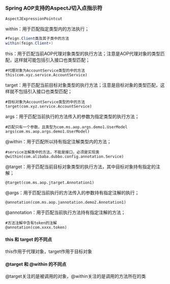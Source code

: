 ### Spring AOP支持的AspectJ切入点指示符

```AspectJExpressionPointcut```

 within：用于匹配指定类型内的方法执行；

```java
#feign.Client类及其子类中的方法
within(feign.Client+)
```

 this：用于匹配当前AOP代理对象类型的执行方法；注意是AOP代理对象的类型匹配，这样就可能包括引入接口也类型匹配；

```
#代理对象为AccountService类型的中的方法
this(com.xyz.service.AccountService)
```

target：用于匹配当前目标对象类型的执行方法；注意是目标对象的类型匹配，这样就不包括引入接口也类型匹配；

```
#目标对象为AccountService类型的中的方法
target(com.xyz.service.AccountService)
```

 args：用于匹配当前执行的方法传入的参数为指定类型的执行方法；

 ```
#匹配只有一个参数，且类型为com.ms.aop.args.demo1.UserModel
args(com.ms.aop.args.demo1.UserModel)
 ```

 @within：用于匹配所以持有指定注解类型内的方法；

```
#service注解类中的方法，不能是接口，必须是实现类
@within(com.alibaba.dubbo.config.annotation.Service)
```

@target：用于匹配当前目标对象类型的执行方法，其中目标对象持有指定的注解；

```
@target(com.ms.aop.jtarget.Annotation1)
```

 @args：用于匹配当前执行的方法传入的参数持有指定注解的执行；

```
@annotation(com.ms.aop.jannotation.demo2.Annotation1)
```

@annotation：用于匹配当前执行方法持有指定注解的方法；

```
#方法注解中含有token的注解
@annotation(com.xxxx.token)
```

#### **this 和 target 的不同点**

this作用于代理对象，target作用于目标对象

#### **@target 和 @within 的不同点**

@target关注的是被调用的对象，@within关注的是调用的方法所在的类